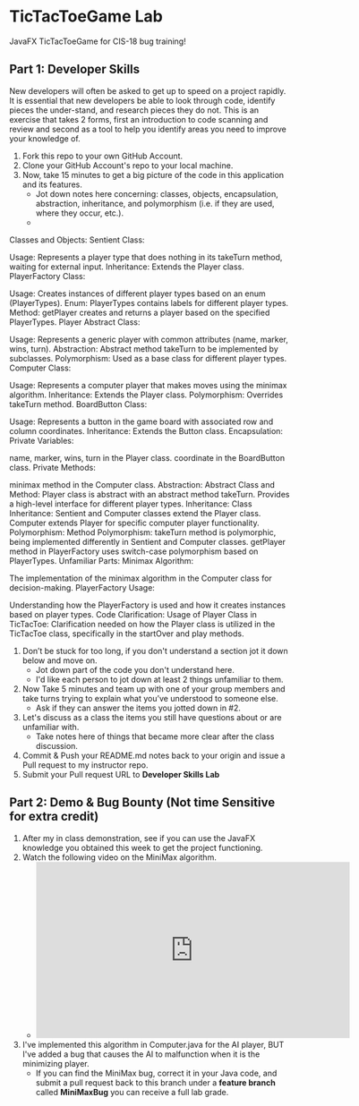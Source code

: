 # TicTacToeGame Lab
JavaFX TicTacToeGame for CIS-18 bug training!

## Part 1: Developer Skills

New developers will often be asked to get up to speed on a project rapidly. It is essential that new developers be able to look through code, identify pieces the under-stand, and research pieces they do not. This is an exercise that takes 2 forms, first an introduction to code scanning and review and second as a tool to help you identify areas you need to improve your knowledge of.

1. Fork this repo to your own GitHub Account.
1. Clone your GitHub Account's repo to your local machine.
1. Now, take 15 minutes to get a big picture of the code in this application and its features.
    * Jot down notes here concerning: classes, objects, encapsulation, abstraction, inheritance, and polymorphism (i.e. if they are used, where they occur, etc.).
    *

Classes and Objects:
Sentient Class:

Usage: Represents a player type that does nothing in its takeTurn method, waiting for external input.
Inheritance: Extends the Player class.
PlayerFactory Class:

Usage: Creates instances of different player types based on an enum (PlayerTypes).
Enum: PlayerTypes contains labels for different player types.
Method: getPlayer creates and returns a player based on the specified PlayerTypes.
Player Abstract Class:

Usage: Represents a generic player with common attributes (name, marker, wins, turn).
Abstraction: Abstract method takeTurn to be implemented by subclasses.
Polymorphism: Used as a base class for different player types.
Computer Class:

Usage: Represents a computer player that makes moves using the minimax algorithm.
Inheritance: Extends the Player class.
Polymorphism: Overrides takeTurn method.
BoardButton Class:

Usage: Represents a button in the game board with associated row and column coordinates.
Inheritance: Extends the Button class.
Encapsulation:
Private Variables:

name, marker, wins, turn in the Player class.
coordinate in the BoardButton class.
Private Methods:

minimax method in the Computer class.
Abstraction:
Abstract Class and Method:
Player class is abstract with an abstract method takeTurn.
Provides a high-level interface for different player types.
Inheritance:
Class Inheritance:
Sentient and Computer classes extend the Player class.
Computer extends Player for specific computer player functionality.
Polymorphism:
Method Polymorphism:
takeTurn method is polymorphic, being implemented differently in Sentient and Computer classes.
getPlayer method in PlayerFactory uses switch-case polymorphism based on PlayerTypes.
Unfamiliar Parts:
Minimax Algorithm:

The implementation of the minimax algorithm in the Computer class for decision-making.
PlayerFactory Usage:

Understanding how the PlayerFactory is used and how it creates instances based on player types.
Code Clarification:
Usage of Player Class in TicTacToe:
Clarification needed on how the Player class is utilized in the TicTacToe class, specifically in the startOver and play methods.
1. Don’t be stuck for too long, if you don't understand a section jot it down below and move on.
    * Jot down part of the code you don't understand here.
    * I'd like each person to jot down at least 2 things unfamiliar to them.
1. Now Take 5 minutes  and team up with one of your group members and take turns trying to explain what you’ve understood to someone else.
    * Ask if they can answer the items you jotted down in #2.
1. Let's discuss as a class the items you still have questions about or are unfamiliar with.
    * Take notes here of things that became more clear after the class discussion.
1. Commit & Push your README.md notes back to your origin and issue a Pull request to my instructor repo.
1. Submit your Pull request URL to **Developer Skills Lab**

## Part 2: Demo & Bug Bounty (Not time Sensitive for extra credit)

1. After my in class demonstration, see if you can use the JavaFX knowledge you obtained this week to get the project functioning.
1. Watch the following video on the MiniMax algorithm.
    * <iframe width="560" height="315" src="https://www.youtube.com/embed/l-hh51ncgDI" title="YouTube video player" frameborder="0" allow="accelerometer; autoplay; clipboard-write; encrypted-media; gyroscope; picture-in-picture; web-share" allowfullscreen></iframe>
1. I've implemented this algorithm in Computer.java for the AI player, BUT I've added a bug that causes the AI to malfunction when it is the minimizing player.
    * If you can find the MiniMax bug, correct it in your Java code, and submit a pull request back to this branch under a **feature branch** called **MiniMaxBug** you can receive a full lab grade.
